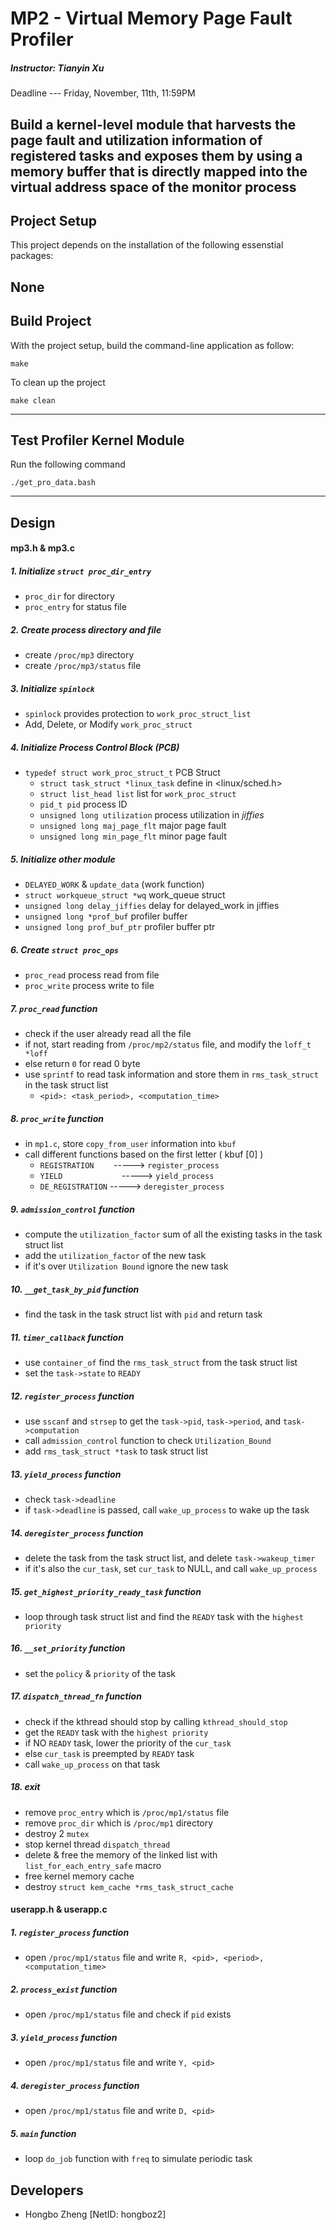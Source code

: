 # MP2 - Virtual Memory Page Fault Profiler
##### Instructor: Tianyin Xu
Deadline --- Friday, November, 11th, 11:59PM

Build a kernel-level module that harvests the page fault and utilization information of registered tasks and exposes
them by using a memory buffer that is directly mapped into the virtual address space of the monitor process
---

## Project Setup
This project depends on the installation of the following essenstial packages:

None
---

## Build Project
With the project setup, build the command-line application as follow:
```
make
```

To clean up the project
```
make clean
```
---

## Test Profiler Kernel Module
Run the following command
```
./get_pro_data.bash
```
---

## Design

#### mp3.h & mp3.c

##### 1. Initialize `struct proc_dir_entry`
* `proc_dir` for directory
* `proc_entry` for status file

##### 2. Create process directory and file
* create `/proc/mp3` directory
* create `/proc/mp3/status` file

##### 3. Initialize `spinlock`
* `spinlock` provides protection to `work_proc_struct_list`
* Add, Delete, or Modify `work_proc_struct`

##### 4. Initialize Process Control Block (PCB)
* `typedef struct work_proc_struct_t` PCB Struct
    * `struct task_struct *linux_task` define in \<linux/sched.h\>
    * `struct list_head list` list for `work_proc_struct`
    * `pid_t pid` process ID
    * `unsigned long utilization` process utilization in _jiffies_
    * `unsigned long maj_page_flt` major page fault
    * `unsigned long min_page_flt` minor page fault

##### 5. Initialize other module
* `DELAYED_WORK` & `update_data` (work function)
* `struct workqueue_struct *wq` work_queue struct
* `unsigned long delay_jiffies` delay for delayed_work in jiffies
* `unsigned long *prof_buf` profiler buffer
* `unsigned long prof_buf_ptr` profiler buffer ptr

##### 6. Create `struct proc_ops`
* `proc_read` process read from file
* `proc_write`  process write to file

##### 7. `proc_read` function
* check if the user already read all the file
* if not, start reading from `/proc/mp2/status` file, and modify the `loff_t *loff`
* else return `0` for read 0 byte
* use `sprintf` to read task information and store them in `rms_task_struct` in the task struct list
    * `<pid>: <task_period>, <computation_time>`

##### 8. `proc_write` function
* in `mp1.c`, store `copy_from_user` information into `kbuf`
* call different functions based on the first letter ( kbuf [0] )
    * `REGISTRATION` &nbsp;&nbsp;&nbsp;&nbsp;&nbsp;&nbsp; -----> `register_process`
    * `YIELD` &nbsp;&nbsp;&nbsp;&nbsp;&nbsp;&nbsp;&nbsp;&nbsp;&nbsp;&nbsp;&nbsp;&nbsp;&nbsp;&nbsp;&nbsp;&nbsp;&nbsp;&nbsp;&nbsp;&nbsp;&nbsp;&nbsp; -----> `yield_process`
    * `DE_REGISTRATION` -----> `deregister_process`

##### 9. `admission_control` function
* compute the `utilization_factor` sum of all the existing tasks in the task struct list
* add the `utilization_factor` of the new task
* if it's over `Utilization Bound` ignore the new task

##### 10. `__get_task_by_pid` function
* find the task in the task struct list with `pid` and return task

##### 11. `timer_callback` function
* use `container_of` find the `rms_task_struct` from the task struct list
* set the `task->state` to `READY`

##### 12. `register_process` function
* use `sscanf` and `strsep` to get the `task->pid`, `task->period`, and `task->computation`
* call `admission_control` function to check `Utilization_Bound`
* add `rms_task_struct *task` to task struct list

##### 13. `yield_process` function
* check `task->deadline`
* if `task->deadline` is passed, call `wake_up_process` to wake up the task

##### 14. `deregister_process` function
* delete the task from the task struct list, and delete `task->wakeup_timer`
* if it's also the `cur_task`, set `cur_task` to NULL, and call `wake_up_process`

##### 15. `get_highest_priority_ready_task` function
* loop through task struct list and find the `READY` task with the `highest priority`

##### 16. `__set_priority` function
* set the `policy` & `priority` of the task

##### 17. `dispatch_thread_fn` function
* check if the kthread should stop by calling `kthread_should_stop`
* get the `READY` task with the `highest priority`
* if NO `READY` task, lower the priority of the `cur_task`
* else `cur_task` is preempted by `READY` task
* call `wake_up_process` on that task

##### 18. exit
* remove `proc_entry` which is `/proc/mp1/status` file
* remove `proc_dir` which is `/proc/mp1` directory
* destroy 2 `mutex`
* stop kernel thread `dispatch_thread`
* delete & free the memory of the linked list with `list_for_each_entry_safe` macro
* free kernel memory cache
* destroy `struct kem_cache *rms_task_struct_cache`

#### userapp.h & userapp.c

##### 1. `register_process` function
* open `/proc/mp1/status` file and write `R, <pid>, <period>, <computation_time>`

##### 2. `process_exist` function
* open `/proc/mp1/status` file and check if `pid` exists

##### 3. `yield_process` function
* open `/proc/mp1/status` file and write `Y, <pid>`

##### 4. `deregister_process` function
* open `/proc/mp1/status` file and write `D, <pid>`

##### 5. `main` function
* loop `do_job` function with `freq` to simulate periodic task

## Developers
* Hongbo Zheng [NetID: hongboz2]
